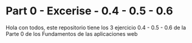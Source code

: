 # Part 0 - Excerise - 0.4 - 0.5 - 0.6
Hola con todos, este repositorio tiene los 3 ejercicio 0.4 - 0.5 - 0.6 de la Parte 0 de los Fundamentos de las aplicaciones web

